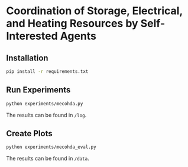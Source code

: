 # Coordination of Storage, Electrical, and Heating Resources by Self-Interested Agents

## Installation

```bash
pip install -r requirements.txt
```

## Run Experiments

```bash
python experiments/mecohda.py
```

The results can be found in `/log`.

## Create Plots

```bash
python experiments/mecohda_eval.py
```

The results can be found in `/data`.
